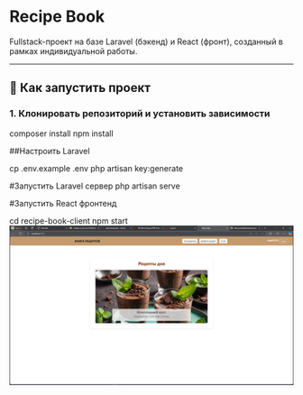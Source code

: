 # Recipe Book

Fullstack-проект на базе Laravel (бэкенд) и React (фронт), созданный в рамках индивидуальной работы.

---

## 🚀 Как запустить проект

### 1. Клонировать репозиторий и установить зависимости

composer install
npm install

##Настроить Laravel

cp .env.example .env
php artisan key:generate


#Запустить Laravel сервер
php artisan serve

#Запустить React фронтенд

cd recipe-book-client
npm start
![Скриншот сайта](screen.PNG)
